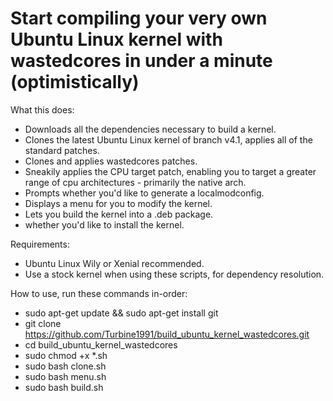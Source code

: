 # Start compiling your very own Ubuntu Linux kernel with wastedcores in under a minute (optimistically)

What this does:
* Downloads all the dependencies necessary to build a kernel.
* Clones the latest Ubuntu Linux kernel of branch v4.1, applies all of the standard patches.
* Clones and applies wastedcores patches.
* Sneakily applies the CPU target patch, enabling you to target a greater range of cpu architectures - primarily the native arch.
* Prompts whether you'd like to generate a localmodconfig.
* Displays a menu for you to modify the kernel.
* Lets you build the kernel into a .deb package.
*  whether you'd like to install the kernel.

Requirements:
* Ubuntu Linux Wily or Xenial recommended.
* Use a stock kernel when using these scripts, for dependency resolution.

How to use, run these commands in-order:
* sudo apt-get update && sudo apt-get install git
* git clone https://github.com/Turbine1991/build_ubuntu_kernel_wastedcores.git
* cd build_ubuntu_kernel_wastedcores
* sudo chmod +x *.sh
* sudo bash clone.sh
* sudo bash menu.sh
* sudo bash build.sh
